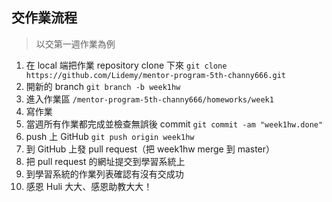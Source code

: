 ## 交作業流程
> 以交第一週作業為例
1. 在 local 端把作業 repository clone 下來 `git clone https://github.com/Lidemy/mentor-program-5th-channy666.git` 
2. 開新的 branch `git branch -b week1hw`
3. 進入作業區 `/mentor-program-5th-channy666/homeworks/week1`
4. 寫作業
5. 當週所有作業都完成並檢查無誤後 commit `git commit -am "week1hw.done"`
6. push 上 GitHub `git push origin week1hw`
7. 到 GitHub 上發 pull request（把 week1hw merge 到 master）
8. 把 pull request 的網址提交到學習系統上
9. 到學習系統的作業列表確認有沒有交成功
10. 感恩 Huli 大大、感恩助教大大！